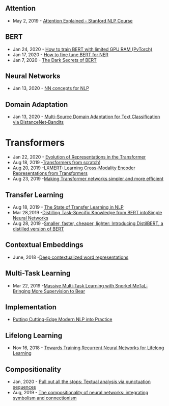 ## Attention
- May 2, 2019 - [Attention Explained - Stanford NLP Course](https://www.youtube.com/watch?v=XXtpJxZBa2c&feature=youtu.be&t=3721)

## BERT
- Jan 24, 2020 - [How to train BERT with limited GPU RAM (PyTorch)](https://www.youtube.com/watch?v=Q2fT-lANdVQ)
- Jan 17, 2020 - [How to fine tune BERT for NER](https://gab41.lab41.org/how-to-fine-tune-bert-for-named-entity-recognition-2257b5e5ce7e)
- Jan 7, 2020 - [The Dark Secrets of BERT](https://text-machine-lab.github.io/blog/2020/bert-secrets/)

## Neural Networks
- Jan 13, 2020 - [NN concepts for NLP](https://github.com/neulab/nn4nlp-concepts)

## Domain Adaptation
- Jan 13, 2020 - [Multi-Source Domain Adaptation for Text Classification via DistanceNet-Bandits](https://arxiv.org/abs/2001.04362)

# Transformers
- Jan 22, 2020 - [Evolution of Representations in the Transformer](https://www.youtube.com/watch?v=h5N7sbAKBhA)
- Aug 18, 2019 -[Transformers from scratch](http://www.peterbloem.nl/blog/transformers))
- Aug 20, 2019 -[LXMERT: Learning Cross-Modality Encoder Representations from Transformers](https://arxiv.org/abs/1908.07490)
- Aug 23, 2019 -[Making Transformer networks simpler and more efficient ](https://ai.facebook.com/blog/making-transformer-networks-simpler-and-more-efficient/)

## Transfer Learning
- Aug 18, 2019 - [The State of Transfer Learning in NLP](https://ruder.io/state-of-transfer-learning-in-nlp/)
- Mar 28,2019 -[Distilling Task-Specific Knowledge from BERT intoSimple Neural Networks](https://arxiv.org/pdf/1903.12136.pdf)
- Aug 28, 2019 -[Smaller, faster, cheaper, lighter: Introducing DistilBERT, a distilled version of BERT](https://medium.com/huggingface/distilbert-8cf3380435b5)

## Contextual Embeddings
- June, 2018 -[Deep contextualized word representations](https://www.aclweb.org/anthology/N18-1202.pdf)

## Multi-Task Learning
- Mar 22, 2019 -[Massive Multi-Task Learning with Snorkel MeTaL: Bringing More Supervision to Bear](https://dawn.cs.stanford.edu/2019/03/22/glue/)

## Implementation
- [Putting Cutting-Edge Modern NLP into Practice](https://docs.google.com/presentation/d/1I5iF_Iu-WF5U8K0CBDd1VGyxqEsOFH509eeW4-nvSXc/edit#slide=id.g625c52cb18_0_122)

## Lifelong Learning
- Nov 16, 2018 - [Towards Training Recurrent Neural Networks for Lifelong Learning](https://arxiv.org/abs/1811.07017)

## Compositionality
- Jan, 2020 - [Pull out all the stops: Textual analysis via punctuation sequences](https://arxiv.org/abs/1901.00519v2)
- Aug, 2019 - [The compositionality of neural networks: integrating symbolism and connectionism](https://arxiv.org/abs/1908.08351)
